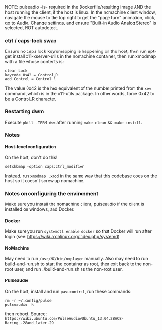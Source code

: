 
NOTE: pulseadio -is- required in the Dockerfile/resulting image AND the host running the client, if the host is linux. In the nomachine client window, navigate the mouse to the top right to get the "page turn" animation, click, go to Audio, Change settings, and ensure "Built-in Audio Analog Stereo" is selected, NOT autodetect.

### ctrl / caps-lock swap
Ensure no caps lock keyremapping is happening on the host, then run apt-get install x11-xserver-utils in the nomachine container, then run xmodmap with a file whose contents is:
```
clear Lock
keycode 0x42 = Control_R
add Control = Control_R
```

The value 0x42 is the hex equivalent of the number printed from the `xev` command, which is in the x11-utils package. In other words, force 0x42 to be a Control_R character.

### Restarting dwm
Execute `pkill -TERM dwm` after running `make clean && make install`.


### Notes

#### Host-level configuration

On the host, don't do this!

```
setxkbmap -option caps:ctrl_modifier
```

Instead, run `xmodmap .xmod` in the same way that this codebase does on the host so it doesn't screw up nomachine.


### Notes on configuring the environment

Make sure you install the nomachine client, pulseaudio if the client is installed on windows, and Docker.

#### Docker

Make sure you run `systemctl enable docker` so that Docker will run after login (see: https://wiki.archlinux.org/index.php/systemd)

#### NoMachine

May need to run `/usr/NX/bin/nxplayer` manually.
Also may need to run build-and-run.sh to start the container as root, then exit back to the non-root user, and run ./build-and-run.sh as the non-root user.

#### Pulseaudio

On the host, install and run `pavucontrol`, run these commands:

```
rm -r ~/.config/pulse
pulseaudio -k
```

then reboot. Source: `https://wiki.ubuntu.com/PulseAudio#Ubuntu_13.04.2BAC8-Raring_.28and_later.29`
